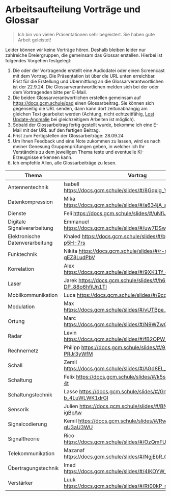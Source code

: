 Arbeitsaufteilung Vorträge und Glossar
========================================

> Ich bin von vielen Präsentationen sehr begeistert. Sie haben gute Arbeit geleistet!

Leider können wir keine Vorträge hören. Deshalb bleiben leider nur zahlreiche Dreiergruppen, die gemeinsam das Glossar erstellen. Hierbei ist folgendes Vorgehen festgelegt:

1. Die oder der Vortragende erstellt eine Audiodatei oder einen Screencast mit dem Vortrag. Die Präsentation ist über die URL unten erreichbar. Frist für die Erstellung und Übermittlung an die Glossarverantwortlichen ist der 22.9.24. Die Glossarverantwortlichen melden sich bei der oder dem Vortragenden bitte per E-Mail.
2. Die beiden Glossarverantwortlichen erstellen gemeinsam auf https://docs.gcm.schule/pad einen Glossarbeitrag. Sie können sich gegenseitig die URL senden, dann kann dort zeitunabhängig am gleichen Text gearbeitet werden (Achtung, nicht echtzeitfähig, [Lost Update-Anomalie](https://de.wikipedia.org/wiki/Verlorenes_Update) bei gleichzeitigem Arbeiten ist möglich).
3. Sobald der Glossarbeitrag fertig gestellt wurde, bekomme ich eine E-Mail mit der URL auf den fertigen Beitrag.
4. Frist zum Fertigstellen der Glossarbeiträge: 28.09.24
5. Um Ihnen Feedback und eine Note zukommen zu lassen, wird es nach meiner Genesung Gruppenprüfungen geben, in welcher ich Ihr Verständnis zu dem jeweiligen Thema teste und eventuelle KI-Erzeugnisse erkennen kann.
6. Ich empfehle Allen, alle Glossarbeiträge zu lesen.


| Thema                           | Vortrag                                                       | Glossarverantwortlich 1                                    | Glossarverantwortlich 2
|---------------------------------|---------------------------------------------------------------|------------------------------------------------------------|------------------------------------------------------------
| Antennentechnik                 | Isabell https://docs.gcm.schule/slides/#/8Gqxig_Y7wI4gMdSwfu/ | Lasse                                                      | Zemil https://docs.gcm.schule/pad/#/zDOGsF_o-e6O9-x2Ht6
| Datenkompression                | Mika https://docs.gcm.schule/slides/#/a634jA_azPfF6vxaz09     | Luca https://docs.gcm.schule/pad/#/aDND1T_EevxcOckDz3w     | Alex
| Dienste                         | Feli https://docs.gcm.schule/slides/#/uNfiJu_iYpd7go2h2IK     | Levin                                                      | Mika
| Digitale Signalverarbeitung     | Emmanuel https://docs.gcm.schule/slides/#/uw7DSw_5ZrpRqvziQF0 | Rico https://docs.gcm.schule/pad/#/Kg8KJR_HRaqXIFn2hnW     | Felicia (Feli)
| Elektronische Datenverarbeitung | Khaled https://docs.gcm.schule/slides/#/byTBJP_8CAg-p5H-7rs   | Mazanaf                                                    | Felix
| Funktechnik                     | Nikita https://docs.gcm.schule/slides/#/r-r-lB_d-qEZ8LudPbV   | Jarek                                                      | Lasse https://docs.gcm.schule/pad/#/aLU5uy_lK3fHyVp3aaf
| Korrelation                     | Alex https://docs.gcm.schule/slides/#/9XK1Tf_dm1X0ZJGK0mC     | Isabell https://docs.gcm.schule/pad/#/mRLFuW_UBOHj1jNEgCc  | Imad
| Laser                           | Jarek https://docs.gcm.schule/slides/#/h6T-DP_88o6hfiUn1TI    | Alex https://docs.gcm.schule/pad/#/kHZbkj_GMojHKF4FPyE/    | Marc https://docs.gcm.schule/pad/#/kHZbkj_GMojHKF4FPyE/
| Mobilkommunikation              | Luca https://docs.gcm.schule/slides/#/9ccSEs_le8crbIlp0RM     | Mika                                                       | Max
| Modulation                      | Max https://docs.gcm.schule/slides/#/vUTBpe_NdOsh8f1KBuV      | Nikita                                                     | Khaled
| Ortung                          | Marc https://docs.gcm.schule/slides/#/N9WZwO_PP2U2Oy1HhdO     | Marc https://docs.gcm.schule/pad/#/QzUjXC_Iu8mlfBGHcbw     | Rico https://docs.gcm.schule/pad/#/QzUjXC_Iu8mlfBGHcbw
| Radar                           | Levin https://docs.gcm.schule/slides/#/fB2OPW_mqXH30FUrOkJ    | Julien                                                     | Kemil
| Rechnernetz                     | Philipp https://docs.gcm.schule/slides/#/9Xu9lt_PU-PRJr3yWfM  | Felicia (Feli)                                             | Luuk https://docs.gcm.schule/pad/#/ddb0NE_zLYQ6ZBf5YsC
| Schall                          | Zemil https://docs.gcm.schule/slides/#/AGd8EL_IlZhgdjqoYP6    | Max                                                        | Isabell https://docs.gcm.schule/pad/#/ZTDqqK_TIrzEPycKycr/
| Schaltung                       | Felix https://docs.gcm.schule/slides/#/k5sF3l_mUV5nOnZV-4t    | Imad                                                       | Nikita https://docs.gcm.schule/pad/#/jKrx1M_COvcklDK-S5i
| Schaltungstechnik               | Lasse https://docs.gcm.schule/slides/#/Gmxg-b_4LuWLWK1drGI    | Khaled https://docs.gcm.schule/pad/#/KvvFQJ_OOeX2ARX-AhL   | Mazanaf https://docs.gcm.schule/pad/#/KvvFQJ_OOeX2ARX-AhL
| Sensorik                        | Julien https://docs.gcm.schule/slides/#/BN3INO_QrnuF-igBpAw   | Kemil                                                      | Philipp https://docs.gcm.schule/pad/#/SuV6py_HAL0cHughU5P
| Signalcodierung                 | Kemil https://docs.gcm.schule/slides/#/RwQFXb_Mig-qU3aU3WU    | Luuk https://docs.gcm.schule/pad/#/pB8O-X_cjHRaQxi-1as     | Julien
| Signaltheorie                   | Rico https://docs.gcm.schule/slides/#/OzQmFU_QEp8Pu0JqECF     | Felix https://docs.gcm.schule/pad/#/mNKwXN_BdkkbjpdVTjN    | Jarek https://docs.gcm.schule/pad/#/mNKwXN_BdkkbjpdVTjN
| Telekommunikation               | Mazanaf https://docs.gcm.schule/slides/#/NgjEbR_Oo7FFkrJSpSS  | Emmanuel https://docs.gcm.schule/pad/#/AwLFtV_LYmVFnzxf4Qj | Levin
| Übertragungstechnik             | Imad https://docs.gcm.schule/slides/#/4IKOYW_Yk20V4Vxp9ke     | Philipp https://docs.gcm.schule/pad/#/CSsCZ5_gcMFIKwZcgD1  | Emmanuel
| Verstärker                      | Luuk https://docs.gcm.schule/slides/#/Rt00kP_mN9oVipxZkbF     | Zemil https://docs.gcm.schule/pad/#/xY4fUH_jOB23ivXSZgs    | Luca https://docs.gcm.schule/pad/#/WGrL2U_aG4c4qmjoidI

